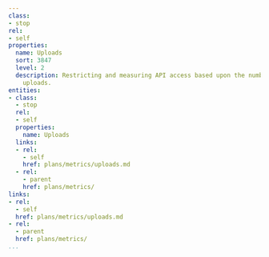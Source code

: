 ```yaml
---
class:
- stop
rel:
- self
properties:
  name: Uploads
  sort: 3847
  level: 2
  description: Restricting and measuring API access based upon the number of file
    uploads.
entities:
- class:
  - stop
  rel:
  - self
  properties:
    name: Uploads
  links:
  - rel:
    - self
    href: plans/metrics/uploads.md
  - rel:
    - parent
    href: plans/metrics/
links:
- rel:
  - self
  href: plans/metrics/uploads.md
- rel:
  - parent
  href: plans/metrics/
...
```

